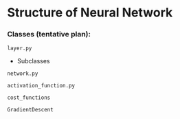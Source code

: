 # Structure of Neural Network

### Classes (tentative plan):

`layer.py`

* Subclasses

`network.py`

`activation_function.py`

`cost_functions`

`GradientDescent`
